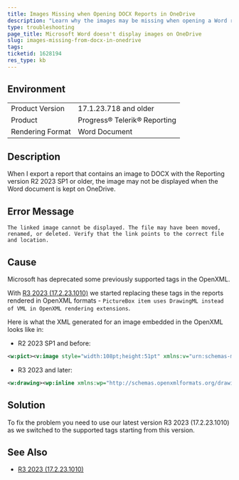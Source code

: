 ```yaml
---
title: Images Missing when Opening DOCX Reports in OneDrive
description: "Learn why the images may be missing when opening a Word report exported with Telerik Reporting R2 2023 SP1 or older in OneDrive."
type: troubleshooting
page_title: Microsoft Word doesn't display images on OneDrive
slug: images-missing-from-docx-in-onedrive
tags: 
ticketid: 1628194
res_type: kb
---
```


## Environment

<table>
	<tbody>
		<tr>
			<td>Product Version</td>
			<td>17.1.23.718 and older</td>
		</tr>
		<tr>
			<td>Product</td>
			<td>Progress® Telerik® Reporting</td>
		</tr>
		<tr>
			<td>Rendering Format</td>
			<td>Word Document</td>
		</tr>
	</tbody>
</table>

## Description

When I export a report that contains an image to DOCX with the Reporting version R2 2023 SP1 or older, the image may not be displayed when the Word document is kept on OneDrive.

## Error Message

`The linked image cannot be displayed. The file may have been moved, renamed, or deleted. Verify that the link points to the correct file and location.`

## Cause

Microsoft has deprecated some previously supported tags in the OpenXML.

With [R3 2023 (17.2.23.1010)](https://www.telerik.com/support/whats-new/reporting/release-history/progress-telerik-reporting-r3-2023-17-2-23-1010) we started replacing these tags in the reports rendered in OpenXML formats - `PictureBox item uses DrawingML instead of VML in OpenXML rendering extensions`.

Here is what the XML generated for an image embedded in the OpenXML looks like in:

* R2 2023 SP1 and before:

````XML
<w:pict><v:image style="width:108pt;height:51pt" xmlns:v="urn:schemas-microsoft-com:vml"><v:imagedata cropleft="-0.5794312" croptop="0" cropright="-0.5794313" cropbottom="0" r:pict="Rb91251125dcc43d0" xmlns:r="http://schemas.openxmlformats.org/officeDocument/2006/relationships" /></v:image></w:pict>
````

* R3 2023 and later:

````XML
<w:drawing><wp:inline xmlns:wp="http://schemas.openxmlformats.org/drawingml/2006/wordprocessingDrawing"><wp:extent cx="1368000" cy="647999" /><wp:docPr id="2" name="" /><a:graphic xmlns:a="http://schemas.openxmlformats.org/drawingml/2006/main"><a:graphicData uri="http://schemas.openxmlformats.org/drawingml/2006/picture"><pic:pic xmlns:pic="http://schemas.openxmlformats.org/drawingml/2006/picture"><pic:nvPicPr><pic:cNvPr id="2" name="" /><pic:cNvPicPr /></pic:nvPicPr><pic:blipFill><a:blip r:embed="R6f68189fed5f4494" xmlns:r="http://schemas.openxmlformats.org/officeDocument/2006/relationships" /><a:srcRect l="-57943" t="0" r="-57943" b="0" /><a:stretch><a:fillRect /></a:stretch></pic:blipFill><pic:spPr><a:xfrm><a:ext cx="1368000" cy="647999" /></a:xfrm><a:prstGeom prst="rect" /></pic:spPr></pic:pic></a:graphicData></a:graphic></wp:inline></w:drawing>
````

## Solution

To fix the problem you need to use our latest version R3 2023 (17.2.23.1010) as we switched to the supported tags starting from this version.

## See Also

* [R3 2023 (17.2.23.1010)](https://www.telerik.com/support/whats-new/reporting/release-history/progress-telerik-reporting-r3-2023-17-2-23-1010)
